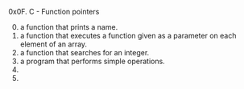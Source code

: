 0x0F. C - Function pointers

0. a function that prints a name.
1. a function that executes a function given as a parameter on each element of an array.
2. a function that searches for an integer.
3. a program that performs simple operations.
4. 
5. 
